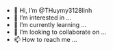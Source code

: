 - 👋 Hi, I’m @THuymy3128linh
- 👀 I’m interested in ...
- 🌱 I’m currently learning ...
- 💞️ I’m looking to collaborate on ...
- 📫 How to reach me ...

<!---
THuymy3128linh/THuymy3128linh is a ✨ special ✨ repository because its `README.md` (this file) appears on your GitHub profile.
You can click the Preview link to take a look at your changes.
--->
